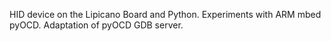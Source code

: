 HID device on the Lipicano Board and Python.
Experiments with ARM mbed pyOCD.
Adaptation of pyOCD GDB server.
